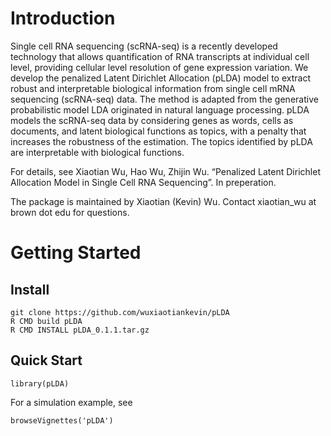 # Introduction
Single cell RNA sequencing (scRNA-seq) is a recently developed technology that allows quantification of RNA transcripts at individual cell level, providing cellular level resolution of gene expression variation. We develop the penalized Latent Dirichlet Allocation (pLDA) model to extract robust and interpretable biological information from single cell mRNA sequencing (scRNA-seq) data. The method is adapted from the generative probabilistic model LDA originated in natural language processing. pLDA models the scRNA-seq data by considering genes as words, cells as documents, and latent biological functions as topics, with a penalty that increases the robustness of the estimation. The topics identified by pLDA are interpretable with biological functions.

For details, see Xiaotian Wu, Hao Wu, Zhijin Wu. “Penalized Latent Dirichlet Allocation Model in Single Cell RNA Sequencing”. In preperation.

The package is maintained by Xiaotian (Kevin) Wu. Contact xiaotian_wu at brown dot edu for questions.

# Getting Started

## Install
```
git clone https://github.com/wuxiaotiankevin/pLDA
R CMD build pLDA
R CMD INSTALL pLDA_0.1.1.tar.gz
```

## Quick Start
```
library(pLDA)
```
For a simulation example, see
```
browseVignettes('pLDA')
```
